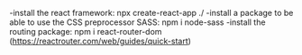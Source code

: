 -install the react framework: npx create-react-app ./
-install a package to be able to use the CSS preprocessor SASS: npm i node-sass
-install the routing package: npm i react-router-dom (https://reactrouter.com/web/guides/quick-start)
